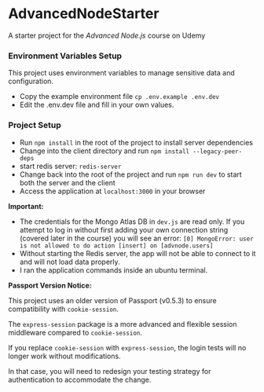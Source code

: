 # AdvancedNodeStarter

A starter project for the *Advanced Node.js* course on Udemy

### Environment Variables Setup

This project uses environment variables to manage sensitive data and configuration.
- Copy the example environment file `cp .env.example .env.dev`
- Edit the .env.dev file and fill in your own values.


### Project Setup

- Run `npm install` in the root of the project to install server dependencies
- Change into the client directory and run `npm install --legacy-peer-deps`
- start redis server: `redis-server`
- Change back into the root of the project and run `npm run dev` to start both the server and the client
- Access the application at `localhost:3000` in your browser


**Important:**
- The credentials for the Mongo Atlas DB in `dev.js` are read only. If you attempt to log in without first adding your own connection string (covered later in the course) you will see an error: `[0] MongoError: user is not allowed to do action [insert] on [advnode.users]`
- Without starting the Redis server, the app will not be able to connect to it and will not load data properly.
- I ran the application commands inside an ubuntu terminal.


**Passport Version Notice:**

This project uses an older version of Passport (v0.5.3) to ensure compatibility with `cookie-session`.

The `express-session` package is a more advanced and flexible session middleware compared to `cookie-session`.

If you replace `cookie-session` with `express-session`, the login tests will no longer work without modifications.

In that case, you will need to redesign your testing strategy for authentication to accommodate the change.

















